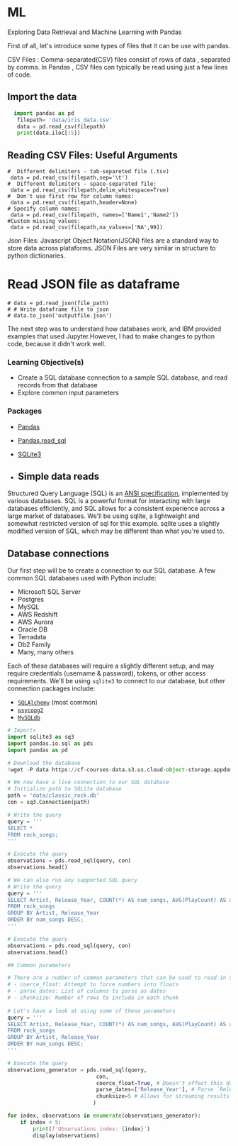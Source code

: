 # ML
Exploring Data Retrieval and Machine Learning with Pandas

First of all, let's introduce some types of files that it can be use with pandas.

CSV Files :
  Comma-separated(CSV) files consist of rows of data , separated by comma. In Pandas , CSV files can typically be read using just a few lines of code.

## Import the data
```python
  import pandas as pd
   filepath= 'data/iris_data.csv'
   data = pd.read_csv(filepath)
   print(data.iloc[:5])
```

## Reading CSV Files: Useful Arguments

    #  Different delimiters - tab-separeted file (.tsv)
     data = pd.read_csv(filepath,sep='\t')
    #  Different delimiters - space-separated file:
     data = pd.read_csv(filepath,delim_whitespace=True)
    #  Don't use first row for column names:
     data = pd.read_csv(filepath,header=None)
    # Specify column names:
     data = pd.read_csv(filepath, names=['Name1','Name2'])
    #Custom missing values:
     data = pd.read_csv(filepath,na_values=['NA',99])


Json Files:
  Javascript Object Notation(JSON) files are a standard way to store data across plataforms. JSON Files are very similar in structure to python dictionaries.
  # Read JSON file as dataframe
    # data = pd.read_json(file_path)
    # # Write dataframe file to json
    # data.to_json('outputfile.json')

The next step was to understand how databases work, and IBM provided examples that used Jupyter.However, I had to make changes to python code, because it didn't work well.

### Learning Objective(s)

 - Create a SQL database connection to a sample SQL database, and read records from that database
 - Explore common input parameters

### Packages

 - [Pandas](https://pandas.pydata.org/pandas-docs/stable/?utm_medium=Exinfluencer&utm_source=Exinfluencer&utm_content=000026UJ&utm_term=10006555&utm_id=NA-SkillsNetwork-Channel-SkillsNetworkCoursesIBMML0232ENSkillsNetwork837-2023-01-01)
 - [Pandas.read_sql](https://pandas.pydata.org/pandas-docs/stable/reference/api/pandas.read_sql.html?utm_medium=Exinfluencer&utm_source=Exinfluencer&utm_content=000026UJ&utm_term=10006555&utm_id=NA-SkillsNetwork-Channel-SkillsNetworkCoursesIBMML0232ENSkillsNetwork837-2023-01-01)
 - [SQLite3](https://docs.python.org/3.6/library/sqlite3.html?utm_medium=Exinfluencer&utm_source=Exinfluencer&utm_content=000026UJ&utm_term=10006555&utm_id=NA-SkillsNetwork-Channel-SkillsNetworkCoursesIBMML0232ENSkillsNetwork837-2023-01-01)

 - ## Simple data reads

Structured Query Language (SQL) is an [ANSI specification](https://docs.oracle.com/database/121/SQLRF/ap_standard_sql001.htm?utm_medium=Exinfluencer&utm_source=Exinfluencer&utm_content=000026UJ&utm_term=10006555&utm_id=NA-SkillsNetwork-Channel-SkillsNetworkCoursesIBMML0232ENSkillsNetwork837-2023-01-01#SQLRF55514), implemented by various databases. SQL is a powerful format for interacting with large databases efficiently, and SQL allows for a consistent experience across a large market of databases. We'll be using sqlite, a lightweight and somewhat restricted version of sql for this example. sqlite uses a slightly modified version of SQL, which may be different than what you're used to. 
## Database connections

Our first step will be to create a connection to our SQL database. A few common SQL databases used with Python include:

 - Microsoft SQL Server
 - Postgres
 - MySQL
 - AWS Redshift
 - AWS Aurora
 - Oracle DB
 - Terradata
 - Db2 Family
 - Many, many others
 
Each of these databases will require a slightly different setup, and may require credentials (username & password), tokens, or other access requirements. We'll be using `sqlite3` to connect to our database, but other connection packages include:

 - [`SQLAlchemy`](https://www.sqlalchemy.org/?utm_medium=Exinfluencer&utm_source=Exinfluencer&utm_content=000026UJ&utm_term=10006555&utm_id=NA-SkillsNetwork-Channel-SkillsNetworkCoursesIBMML0232ENSkillsNetwork837-2023-01-01) (most common)
 - [`psycopg2`](http://initd.org/psycopg/?utm_medium=Exinfluencer&utm_source=Exinfluencer&utm_content=000026UJ&utm_term=10006555&utm_id=NA-SkillsNetwork-Channel-SkillsNetworkCoursesIBMML0232ENSkillsNetwork837-2023-01-01)
 - [`MySQLdb`](http://mysql-python.sourceforge.net/MySQLdb.html?utm_medium=Exinfluencer&utm_source=Exinfluencer&utm_content=000026UJ&utm_term=10006555&utm_id=NA-SkillsNetwork-Channel-SkillsNetworkCoursesIBMML0232ENSkillsNetwork837-2023-01-01)


```python
# Imports
import sqlite3 as sq3
import pandas.io.sql as pds
import pandas as pd

# Download the database
!wget -P data https://cf-courses-data.s3.us.cloud-object-storage.appdomain.cloud/IBM-ML0232EN-SkillsNetwork/asset/classic_rock.db

# We now have a live connection to our SQL database
# Initialize path to SQLite database
path = 'data/classic_rock.db'
con = sq3.Connection(path)

# Write the query
query = '''
SELECT * 
FROM rock_songs;
'''

# Execute the query
observations = pds.read_sql(query, con)
observations.head()

# We can also run any supported SQL query
# Write the query
query = '''
SELECT Artist, Release_Year, COUNT(*) AS num_songs, AVG(PlayCount) AS avg_plays  
FROM rock_songs
GROUP BY Artist, Release_Year
ORDER BY num_songs DESC;
'''

# Execute the query
observations = pds.read_sql(query, con)
observations.head()

## Common parameters

# There are a number of common parameters that can be used to read in SQL data with formatting:
# - coerce_float: Attempt to force numbers into floats
# - parse_dates: List of columns to parse as dates
# - chunksize: Number of rows to include in each chunk
 
# Let's have a look at using some of these parameters
query = '''
SELECT Artist, Release_Year, COUNT(*) AS num_songs, AVG(PlayCount) AS avg_plays  
FROM rock_songs
GROUP BY Artist, Release_Year
ORDER BY num_songs DESC;
'''

# Execute the query
observations_generator = pds.read_sql(query,
                            con,
                            coerce_float=True, # Doesn't affect this dataset, because floats were correctly parsed
                            parse_dates=['Release_Year'], # Parse `Release_Year` as a date
                            chunksize=5 # Allows for streaming results as a series of shorter tables
                           )

for index, observations in enumerate(observations_generator):
    if index < 5:
        print(f'Observations index: {index}')
        display(observations)
